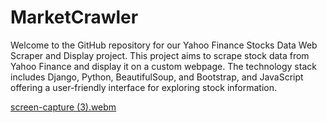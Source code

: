 # MarketCrawler

Welcome to the GitHub repository for our Yahoo Finance Stocks Data Web Scraper and Display project. 
This project aims to scrape stock data from Yahoo Finance and display it on a custom webpage.
The technology stack includes Django, Python, BeautifulSoup, and Bootstrap, and JavaScript offering a user-friendly interface for exploring stock information.


[screen-capture (3).webm](https://github.com/tushar-singh-varanasi/MarketCrawler/assets/124523496/ed4d6ae9-7f71-4bfd-be5c-eb1eaf14312b)
